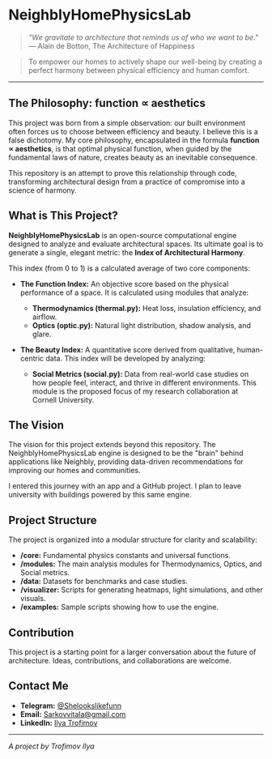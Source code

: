 # NeighblyHomePhysicsLab

> *"We gravitate to architecture that reminds us of who we want to be."* — Alain de Botton, The Architecture of Happiness

> To empower our homes to actively shape our well-being by creating a perfect harmony between physical efficiency and human comfort.

---

## The Philosophy: function ∝ aesthetics

This project was born from a simple observation: our built environment often forces us to choose between efficiency and beauty. I believe this is a false dichotomy. My core philosophy, encapsulated in the formula **function ∝ aesthetics**, is that optimal physical function, when guided by the fundamental laws of nature, creates beauty as an inevitable consequence.

This repository is an attempt to prove this relationship through code, transforming architectural design from a practice of compromise into a science of harmony.

## What is This Project?

**NeighblyHomePhysicsLab** is an open-source computational engine designed to analyze and evaluate architectural spaces. Its ultimate goal is to generate a single, elegant metric: the **Index of Architectural Harmony**.

This index (from 0 to 1) is a calculated average of two core components:

* **The Function Index:** An objective score based on the physical performance of a space. It is calculated using modules that analyze:
    * **Thermodynamics (thermal.py):** Heat loss, insulation efficiency, and airflow.
    * **Optics (optic.py):** Natural light distribution, shadow analysis, and glare.

* **The Beauty Index:** A quantitative score derived from qualitative, human-centric data. This index will be developed by analyzing:
    * **Social Metrics (social.py):** Data from real-world case studies on how people feel, interact, and thrive in different environments. This module is the proposed focus of my research collaboration at Cornell University.

## The Vision

The vision for this project extends beyond this repository. The NeighblyHomePhysicsLab engine is designed to be the "brain" behind applications like Neighbly, providing data-driven recommendations for improving our homes and communities.

I entered this journey with an app and a GitHub project. I plan to leave university with buildings powered by this same engine.

## Project Structure

The project is organized into a modular structure for clarity and scalability:

* **/core:** Fundamental physics constants and universal functions.
* **/modules:** The main analysis modules for Thermodynamics, Optics, and Social metrics.
* **/data:** Datasets for benchmarks and case studies.
* **/visualizer:** Scripts for generating heatmaps, light simulations, and other visuals.
* **/examples:** Sample scripts showing how to use the engine.

## Contribution

This project is a starting point for a larger conversation about the future of architecture. Ideas, contributions, and collaborations are welcome.

## Contact Me

* **Telegram:** [@Shelookslikefunn](https://t.me/Shelookslikefunn)
* **Email:** [Sarkovvitala@gmail.com](mailto:Sarkovvitala@gmail.com)
* **LinkedIn:** [Ilya Trofimov](https://www.linkedin.com/in/ilya-trofimov-64a779380/)
---
*A project by Trofimov Ilya*
